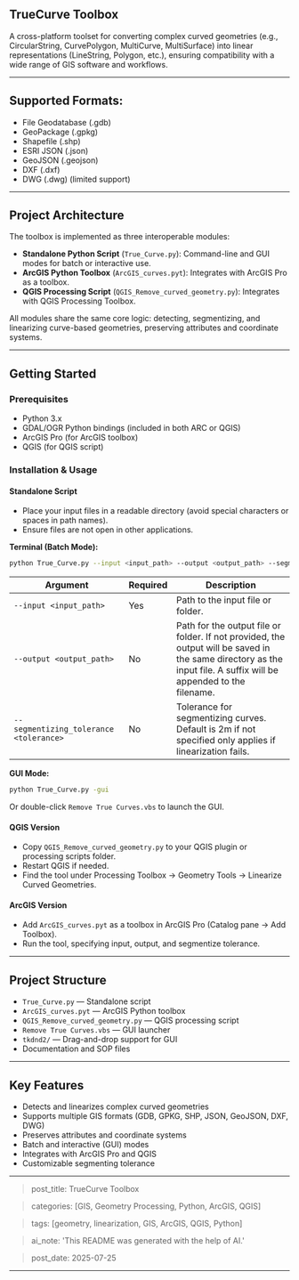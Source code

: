 ## TrueCurve Toolbox

A cross-platform toolset for converting complex curved geometries (e.g., CircularString, CurvePolygon, MultiCurve, MultiSurface) into linear representations (LineString, Polygon, etc.), ensuring compatibility with a wide range of GIS software and workflows.

---
## **Supported Formats:**
  - File Geodatabase (.gdb)
  - GeoPackage (.gpkg)
  - Shapefile (.shp)
  - ESRI JSON (.json)
  - GeoJSON (.geojson)
  - DXF (.dxf)
  - DWG (.dwg) (limited support)

---

## Project Architecture

The toolbox is implemented as three interoperable modules:

- **Standalone Python Script** (`True_Curve.py`): Command-line and GUI modes for batch or interactive use.
- **ArcGIS Python Toolbox** (`ArcGIS_curves.pyt`): Integrates with ArcGIS Pro as a toolbox.
- **QGIS Processing Script** (`QGIS_Remove_curved_geometry.py`): Integrates with QGIS Processing Toolbox.

All modules share the same core logic: detecting, segmentizing, and linearizing curve-based geometries, preserving attributes and coordinate systems.

---

## Getting Started

### Prerequisites
- Python 3.x
- GDAL/OGR Python bindings (included in both ARC or QGIS)
- ArcGIS Pro (for ArcGIS toolbox)
- QGIS (for QGIS script)

### Installation & Usage

#### Standalone Script
- Place your input files in a readable directory (avoid special characters or spaces in path names).
- Ensure files are not open in other applications.

**Terminal (Batch Mode):**
```sh
python True_Curve.py --input <input_path> --output <output_path> --segmenting_tolerance <tolerance>
```
| Argument                | Required | Description                                                                                      |
|-------------------------|----------|--------------------------------------------------------------------------------------------------|
| `--input <input_path>`  | Yes      | Path to the input file or folder.                                                                |
| `--output <output_path>`| No       | Path for the output file or folder. If not provided, the output will be saved in the same directory as the input file. A suffix will be appended to the filename. |
| `--segmentizing_tolerance <tolerance>` | No | Tolerance for segmentizing curves. Default is 2m if not specified only applies if linearization fails.     |



**GUI Mode:**
```sh
python True_Curve.py -gui
```
Or double-click `Remove True Curves.vbs` to launch the GUI.

#### QGIS Version
- Copy `QGIS_Remove_curved_geometry.py` to your QGIS plugin or processing scripts folder.
- Restart QGIS if needed.
- Find the tool under Processing Toolbox → Geometry Tools → Linearize Curved Geometries.

#### ArcGIS Version
- Add `ArcGIS_curves.pyt` as a toolbox in ArcGIS Pro (Catalog pane → Add Toolbox).
- Run the tool, specifying input, output, and segmentize tolerance.

---

## Project Structure

- `True_Curve.py` — Standalone script
- `ArcGIS_curves.pyt` — ArcGIS Python toolbox
- `QGIS_Remove_curved_geometry.py` — QGIS processing script
- `Remove True Curves.vbs` — GUI launcher
- `tkdnd2/` — Drag-and-drop support for GUI
- Documentation and SOP files

---

## Key Features

- Detects and linearizes complex curved geometries
- Supports multiple GIS formats (GDB, GPKG, SHP, JSON, GeoJSON, DXF, DWG)
- Preserves attributes and coordinate systems
- Batch and interactive (GUI) modes
- Integrates with ArcGIS Pro and QGIS
- Customizable segmenting tolerance

---

> post_title: TrueCurve Toolbox

> categories: [GIS, Geometry Processing, Python, ArcGIS, QGIS]

> tags: [geometry, linearization, GIS, ArcGIS, QGIS, Python]

> ai_note: 'This README was generated with the help of AI.'

> post_date: 2025-07-25
---